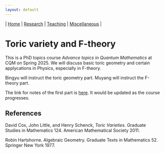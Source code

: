 ```yaml
---
layout: default
---
```



| [Home](/index)  | [Research](/research-en)    | [Teaching](/teaching-en) | [Miscellaneous](/miscellaneous-en)          | 

# Toric variety and F-theory

This is a PhD topics course *Advance topics in Quantum Mathematics* at CQM on Spring 2025. We will discuss basic toric geometry and certain applycations in Physics, especially in F-theory.

Bingyu will instruct the toric geometry part. Muyang will instruct the F-theory part.

The link for notes of the first part is [here](https://www.overleaf.com/read/mmsjbcmzgxrc#76961b). It would be updated as the course progresses.

## References

David Cox, John Little, and Henry Schenck, *Toric Varieties*. Graduate Studies in Mathematics 124. American Mathematical Society 2011.

Robin Hartshorne. Algebraic Geometry. Graduate Texts in Mathematics 52. Springer New York 1977.
